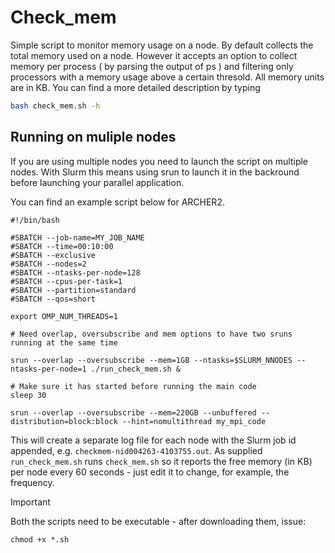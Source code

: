 # Check_mem 

Simple script to monitor memory usage on a node. By default collects
the total memory used on a node. However it accepts an option to
collect memory per process ( by parsing the output of ps ) and
filtering only processors with a memory usage above a certain
thresold. All memory units are in KB.  You can find a more detailed
description by typing

```bash 
bash check_mem.sh -h
```
## Running on muliple nodes 

If you are using multiple nodes you need to launch the script on
multiple nodes. With Slurm this means using srun to launch it in the
backround before launching your parallel application.

You can find an example script below for ARCHER2.

```
#!/bin/bash

#SBATCH --job-name=MY_JOB_NAME
#SBATCH --time=00:10:00
#SBATCH --exclusive
#SBATCH --nodes=2
#SBATCH --ntasks-per-node=128
#SBATCH --cpus-per-task=1
#SBATCH --partition=standard
#SBATCH --qos=short

export OMP_NUM_THREADS=1

# Need overlap, oversubscribe and mem options to have two sruns running at the same time

srun --overlap --oversubscribe --mem=1GB --ntasks=$SLURM_NNODES --ntasks-per-node=1 ./run_check_mem.sh &

# Make sure it has started before running the main code
sleep 30 

srun --overlap --oversubscribe --mem=220GB --unbuffered --distribution=block:block --hint=nomultithread my_mpi_code
```

This will create a separate log file for each node with the Slurm job
id appended, e.g. `checkmem-nid004263-4103755.out`.  As supplied
`run_check_mem.sh` runs `check_mem.sh` so it reports the free memory
(in KB) per node every 60 seconds - just edit it to change, for
example, the frequency.

> [!IMPORTANT]
>
> Both the scripts need to be executable - after downloading them, issue:
>
> `chmod +x *.sh`